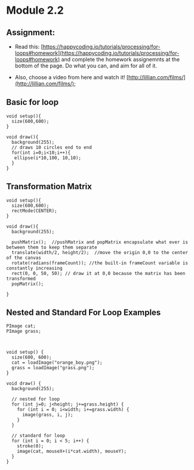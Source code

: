 # Module 2.2

## Assignment: 
* Read this: [https://happycoding.io/tutorials/processing/for-loops#homework](https://happycoding.io/tutorials/processing/for-loops#homework) and complete the homework assignemnts at the bottom of the page. Do what you can, and aim for all of it. 

* Also, choose a video from here and watch it! [http://lillian.com/films/](http://lillian.com/films/);


## Basic for loop
```
void setup(){
  size(600,600);
}

void draw(){
  background(255);
  // draws 10 circles end to end
  for(int i=0;i<10;i++){
   ellipse(i*10,100, 10,10); 
  }
}
```

## Transformation Matrix
```
void setup(){
  size(600,600);
  rectMode(CENTER);
}

void draw(){
  background(255);
  
  pushMatrix();  //pushMatrix and popMatrix encapsulate what ever is between them to keep them separate
  translate(width/2, height/2);  //move the origin 0,0 to the center of the canvas
  rotate(radians(frameCount)); //the built-in frameCount variable is constantly increasing
  rect(0, 0, 50, 50); // draw it at 0,0 because the matrix has been transformed
  popMatrix();
  
}
```

## Nested and Standard For Loop Examples
```
PImage cat;
PImage grass;



void setup() {
  size(600, 600);
  cat = loadImage("orange_boy.png");
  grass = loadImage("grass.png");
}

void draw() {
  background(255);

  // nested for loop
  for (int j=0; j<height; j+=grass.height) {
    for (int i = 0; i<width; i+=grass.width) {
      image(grass, i, j);
    }
  }

  // standard for loop
  for (int i = 0; i < 5; i++) {
    stroke(0);
    image(cat, mouseX+(i*cat.width), mouseY);
  }
}
```
